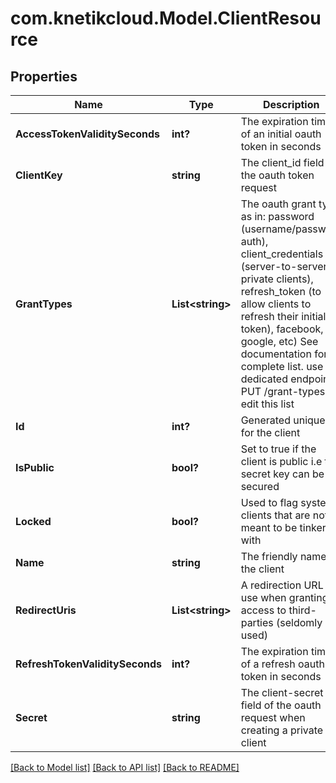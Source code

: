 # com.knetikcloud.Model.ClientResource
## Properties

Name | Type | Description | Notes
------------ | ------------- | ------------- | -------------
**AccessTokenValiditySeconds** | **int?** | The expiration time of an initial oauth token in seconds | [optional] 
**ClientKey** | **string** | The client_id field of the oauth token request | 
**GrantTypes** | **List&lt;string&gt;** | The oauth grant type as in: password (username/password auth), client_credentials (server-to-server, private clients), refresh_token (to allow clients to refresh their initial token), facebook, google, etc) See documentation for a complete list. use dedicated endpoint PUT /grant-types to edit this list | [optional] 
**Id** | **int?** | Generated unique ID for the client | [optional] 
**IsPublic** | **bool?** | Set to true if the client is public i.e the secret key can be secured | [optional] 
**Locked** | **bool?** | Used to flag system clients that are not meant to be tinkered with | [optional] 
**Name** | **string** | The friendly name of the client | 
**RedirectUris** | **List&lt;string&gt;** | A redirection URL to use when granting access to third-parties (seldomly used) | [optional] 
**RefreshTokenValiditySeconds** | **int?** | The expiration time of a refresh oauth token in seconds | [optional] 
**Secret** | **string** | The client-secret field of the oauth request when creating a private client | 

[[Back to Model list]](../README.md#documentation-for-models) [[Back to API list]](../README.md#documentation-for-api-endpoints) [[Back to README]](../README.md)

